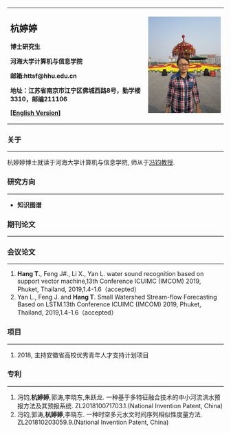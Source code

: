 <div>
<table border="0">
  <tr>
    <td>
      <h2>杭婷婷</h2>
      <p><b>博士研究生</b></p>
      <p><b>河海大学计算机与信息学院</b></p>
      <p><b>邮箱:httsf@hhu.edu.cn</b></p>
      <p><b>地址：江苏省南京市江宁区佛城西路8号，勤学楼3310，邮编211106</b></p>
      <p><b><a href=/index.md>[English Version]</a></b></p>
    </td>
    <td>
      <img src="/hangtingting.jpg" >
    </td>
  </tr>
</table>
</div>

### 关于
___
杭婷婷博士就读于河海大学计算机与信息学院, 师从于[冯钧教授](http://cies.hhu.edu.cn/2013/0508/c4122a54863/page.htm).


### 研究方向
___
- **知识图谱**


### 期刊论文
___

### 会议论文
___
1. **Hang T.**, Feng J#., Li X., Yan L. water sound recognition based on support vector machine,13th Conference ICUIMC (IMCOM) 2019, Phuket, Thailand, 2019,1.4-1.6（accepted）
2. Yan L., Feng J. and **Hang T**. Small Watershed Stream-flow Forecasting Based on LSTM.13th Conference ICUIMC (IMCOM) 2019, Phuket, Thailand, 2019,1.4-1.6（accepted）


### 项目
___
1.  2018, 主持安徽省高校优秀青年人才支持计划项目


### 专利
___
1. 冯钧,**杭婷婷**,郭涛,李晓东,朱跃龙. 一种基于多特征融合技术的中小河流洪水预报方法及其预报系统. ZL201810071703.1.(National Invention Patent, China)
2. 冯钧,郭涛,**杭婷婷**,李晓东. 一种时空多元水文时间序列相似性度量方法. ZL201810203059.9.(National Invention Patent, China) 
